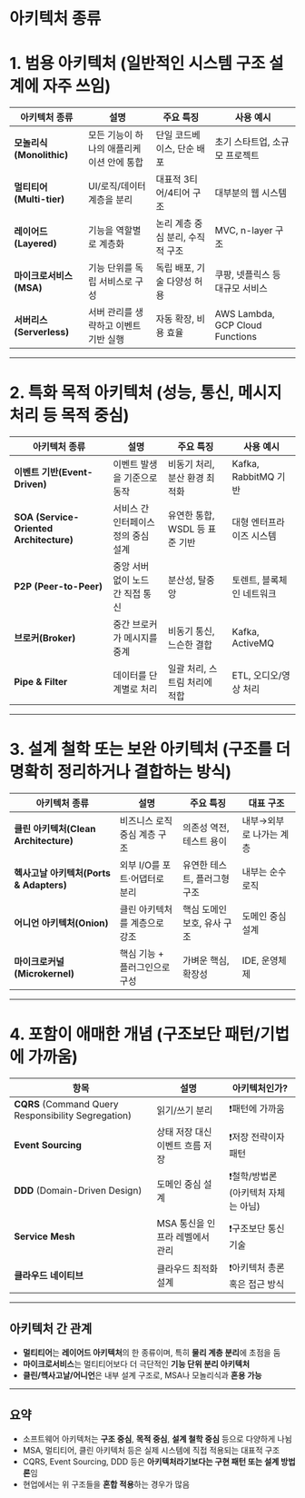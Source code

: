 # 아키텍처 종류
# 1. 범용 아키텍처 (일반적인 시스템 구조 설계에 자주 쓰임)

| 아키텍처 종류 | 설명 | 주요 특징 | 사용 예시 |
| --- | --- | --- | --- |
| **모놀리식(Monolithic)** | 모든 기능이 하나의 애플리케이션 안에 통합 | 단일 코드베이스, 단순 배포 | 초기 스타트업, 소규모 프로젝트 |
| **멀티티어(Multi-tier)** | UI/로직/데이터 계층을 분리 | 대표적 3티어/4티어 구조 | 대부분의 웹 시스템 |
| **레이어드(Layered)** | 기능을 역할별로 계층화 | 논리 계층 중심 분리, 수직적 구조 | MVC, n-layer 구조 |
| **마이크로서비스(MSA)** | 기능 단위를 독립 서비스로 구성 | 독립 배포, 기술 다양성 허용 | 쿠팡, 넷플릭스 등 대규모 서비스 |
| **서버리스(Serverless)** | 서버 관리를 생략하고 이벤트 기반 실행 | 자동 확장, 비용 효율 | AWS Lambda, GCP Cloud Functions |

---

# 2. 특화 목적 아키텍처 (성능, 통신, 메시지 처리 등 목적 중심)

| 아키텍처 종류 | 설명 | 주요 특징 | 사용 예시 |
| --- | --- | --- | --- |
| **이벤트 기반(Event-Driven)** | 이벤트 발생을 기준으로 동작 | 비동기 처리, 분산 환경 최적화 | Kafka, RabbitMQ 기반 |
| **SOA (Service-Oriented Architecture)** | 서비스 간 인터페이스 정의 중심 설계 | 유연한 통합, WSDL 등 표준 기반 | 대형 엔터프라이즈 시스템 |
| **P2P (Peer-to-Peer)** | 중앙 서버 없이 노드 간 직접 통신 | 분산성, 탈중앙 | 토렌트, 블록체인 네트워크 |
| **브로커(Broker)** | 중간 브로커가 메시지를 중계 | 비동기 통신, 느슨한 결합 | Kafka, ActiveMQ |
| **Pipe & Filter** | 데이터를 단계별로 처리 | 일괄 처리, 스트림 처리에 적합 | ETL, 오디오/영상 처리 |

---

# 3. 설계 철학 또는 보완 아키텍처 (구조를 더 명확히 정리하거나 결합하는 방식)

| 아키텍처 종류 | 설명 | 주요 특징 | 대표 구조 |
| --- | --- | --- | --- |
| **클린 아키텍처(Clean Architecture)** | 비즈니스 로직 중심 계층 구조 | 의존성 역전, 테스트 용이 | 내부→외부로 나가는 계층 |
| **헥사고날 아키텍처(Ports & Adapters)** | 외부 I/O를 포트·어댑터로 분리 | 유연한 테스트, 플러그형 구조 | 내부는 순수 로직 |
| **어니언 아키텍처(Onion)** | 클린 아키텍처를 계층으로 강조 | 핵심 도메인 보호, 유사 구조 | 도메인 중심 설계 |
| **마이크로커널(Microkernel)** | 핵심 기능 + 플러그인으로 구성 | 가벼운 핵심, 확장성 | IDE, 운영체제 |

---

# 4. 포함이 애매한 개념 (구조보단 패턴/기법에 가까움)

| 항목 | 설명 | 아키텍처인가? |
| --- | --- | --- |
| **CQRS** (Command Query Responsibility Segregation) | 읽기/쓰기 분리 | ❗패턴에 가까움 |
| **Event Sourcing** | 상태 저장 대신 이벤트 흐름 저장 | ❗저장 전략이자 패턴 |
| **DDD** (Domain-Driven Design) | 도메인 중심 설계 | ❗철학/방법론 (아키텍처 자체는 아님) |
| **Service Mesh** | MSA 통신을 인프라 레벨에서 관리 | ❗구조보단 통신 기술 |
| **클라우드 네이티브** | 클라우드 최적화 설계 | ❗아키텍처 총론 혹은 접근 방식 |

---

## 아키텍처 간 관계

- **멀티티어**는 **레이어드 아키텍처**의 한 종류이며, 특히 **물리 계층 분리**에 초점을 둠
- **마이크로서비스**는 멀티티어보다 더 극단적인 **기능 단위 분리 아키텍처**
- **클린/헥사고날/어니언**은 내부 설계 구조로, MSA나 모놀리식과 **혼용 가능**

---

## 요약

- 소프트웨어 아키텍처는 **구조 중심**, **목적 중심**, **설계 철학 중심** 등으로 다양하게 나뉨
- MSA, 멀티티어, 클린 아키텍처 등은 실제 시스템에 직접 적용되는 대표적 구조
- CQRS, Event Sourcing, DDD 등은 **아키텍처라기보다는 구현 패턴 또는 설계 방법론**임
- 현업에서는 위 구조들을 **혼합 적용**하는 경우가 많음